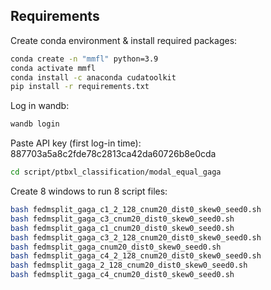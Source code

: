 
## Requirements

Create conda environment & install required packages: 
```sh
conda create -n "mmfl" python=3.9
conda activate mmfl
conda install -c anaconda cudatoolkit
pip install -r requirements.txt
```

Log in wandb:
```sh
wandb login
```

Paste API key (first log-in time): 887703a5a8c2fde78c2813ca42da60726b8e0cda


```sh
cd script/ptbxl_classification/modal_equal_gaga
```

Create 8 windows to run 8 script files:
```sh
bash fedmsplit_gaga_c1_2_128_cnum20_dist0_skew0_seed0.sh 
bash fedmsplit_gaga_c3_cnum20_dist0_skew0_seed0.sh
bash fedmsplit_gaga_c1_cnum20_dist0_skew0_seed0.sh
bash fedmsplit_gaga_c3_2_128_cnum20_dist0_skew0_seed0.sh    
bash fedmsplit_gaga_cnum20_dist0_skew0_seed0.sh 
bash fedmsplit_gaga_c4_2_128_cnum20_dist0_skew0_seed0.sh  
bash fedmsplit_gaga_2_128_cnum20_dist0_skew0_seed0.sh    
bash fedmsplit_gaga_c4_cnum20_dist0_skew0_seed0.sh   
```

